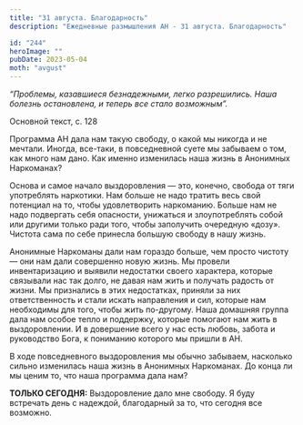 ```yaml
---
title: "31 августа. Благодарность"
description: "Ежедневные размышления АН - 31 августа. Благодарность"

id: "244"
heroImage: ""
pubDate: 2023-05-04
moth: "avgust"
---
```


_“Проблемы, казавшиеся безнадежными, легко разрешились. Наша болезнь
остановлена, и теперь все стало возможным”._

Основной текст, с. 128

Программа АН дала нам такую свободу, о какой мы никогда и не мечтали. Иногда,
все-таки, в повседневной суете мы забываем о том, как много нам дано. Как
именно изменилась наша жизнь в Анонимных Наркоманах?

Основа и самое начало выздоровления — это, конечно, свобода от тяги
употреблять наркотики. Нам больше не надо тратить весь свой потенциал на то,
чтобы удовлетворить наркоманию. Больше нам не надо подвергать себя опасности,
унижаться и злоупотреблять собой или другими только ради того, чтобы
заполучить очередную «дозу». Чистота сама по себе принесла большую свободу в
нашу жизнь.

Анонимные Наркоманы дали нам гораздо больше, чем просто чистоту — они нам дали
совершенно новую жизнь. Мы провели инвентаризацию и выявили недостатки своего
характера, которые связывали нас так долго, не давая нам жить и получать
радость от жизни. Мы признались в этих недостатках, приняли за них
ответственность и стали искать направления и сил, которые нам необходимы для
того, чтобы жить по-другому. Наша домашняя группа дала нам особое тепло и
поддержку, которые помогают нам жить в выздоровлении. И в довершение всего у
нас есть любовь, забота и руководство Бога, к пониманию которого мы пришли в
АН.

В ходе повседневного выздоровления мы обычно забываем, насколько сильно
изменилась наша жизнь в Анонимных Наркоманах. До конца ли мы ценим то, что
наша программа дала нам?

**ТОЛЬКО СЕГОДНЯ:** Выздоровление дало мне свободу. Я буду встречать день с
надеждой, благодарный за то, что сегодня все возможно.

